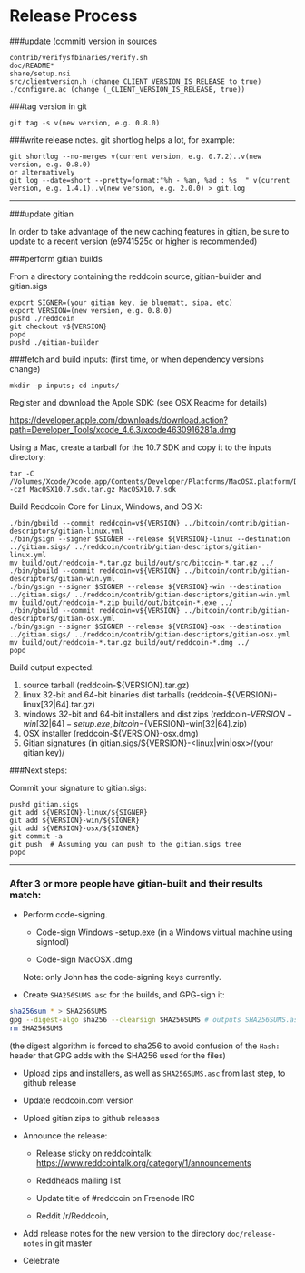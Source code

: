 Release Process
====================


###update (commit) version in sources

	contrib/verifysfbinaries/verify.sh
	doc/README*
	share/setup.nsi
	src/clientversion.h (change CLIENT_VERSION_IS_RELEASE to true)
	./configure.ac (change (_CLIENT_VERSION_IS_RELEASE, true))

###tag version in git

	git tag -s v(new version, e.g. 0.8.0)

###write release notes. git shortlog helps a lot, for example:

	git shortlog --no-merges v(current version, e.g. 0.7.2)..v(new version, e.g. 0.8.0)
	or alternatively
	git log --date=short --pretty=format:"%h - %an, %ad : %s  " v(current version, e.g. 1.4.1)..v(new version, e.g. 2.0.0) > git.log


* * *

###update gitian

 In order to take advantage of the new caching features in gitian, be sure to update to a recent version (e9741525c or higher is recommended)

###perform gitian builds

 From a directory containing the reddcoin source, gitian-builder and gitian.sigs
  
	export SIGNER=(your gitian key, ie bluematt, sipa, etc)
	export VERSION=(new version, e.g. 0.8.0)
	pushd ./reddcoin
	git checkout v${VERSION}
	popd
	pushd ./gitian-builder

###fetch and build inputs: (first time, or when dependency versions change)
 
	mkdir -p inputs; cd inputs/

 Register and download the Apple SDK: (see OSX Readme for details)
 
 https://developer.apple.com/downloads/download.action?path=Developer_Tools/xcode_4.6.3/xcode4630916281a.dmg
 
 Using a Mac, create a tarball for the 10.7 SDK and copy it to the inputs directory:
 
	tar -C /Volumes/Xcode/Xcode.app/Contents/Developer/Platforms/MacOSX.platform/Developer/SDKs/ -czf MacOSX10.7.sdk.tar.gz MacOSX10.7.sdk

 Build Reddcoin Core for Linux, Windows, and OS X:
  
	./bin/gbuild --commit reddcoin=v${VERSION} ../bitcoin/contrib/gitian-descriptors/gitian-linux.yml
	./bin/gsign --signer $SIGNER --release ${VERSION}-linux --destination ../gitian.sigs/ ../reddcoin/contrib/gitian-descriptors/gitian-linux.yml
	mv build/out/reddcoin-*.tar.gz build/out/src/bitcoin-*.tar.gz ../
	./bin/gbuild --commit reddcoin=v${VERSION} ../bitcoin/contrib/gitian-descriptors/gitian-win.yml
	./bin/gsign --signer $SIGNER --release ${VERSION}-win --destination ../gitian.sigs/ ../reddcoin/contrib/gitian-descriptors/gitian-win.yml
	mv build/out/reddcoin-*.zip build/out/bitcoin-*.exe ../
	./bin/gbuild --commit reddcoin=v${VERSION} ../bitcoin/contrib/gitian-descriptors/gitian-osx.yml
	./bin/gsign --signer $SIGNER --release ${VERSION}-osx --destination ../gitian.sigs/ ../reddcoin/contrib/gitian-descriptors/gitian-osx.yml
	mv build/out/reddcoin-*.tar.gz build/out/reddcoin-*.dmg ../
	popd

  Build output expected:

  1. source tarball (reddcoin-${VERSION}.tar.gz)
  2. linux 32-bit and 64-bit binaries dist tarballs (reddcoin-${VERSION}-linux[32|64].tar.gz)
  3. windows 32-bit and 64-bit installers and dist zips (reddcoin-${VERSION}-win[32|64]-setup.exe, bitcoin-${VERSION}-win[32|64].zip)
  4. OSX installer (reddcoin-${VERSION}-osx.dmg)
  5. Gitian signatures (in gitian.sigs/${VERSION}-<linux|win|osx>/(your gitian key)/

###Next steps:

Commit your signature to gitian.sigs:

	pushd gitian.sigs
	git add ${VERSION}-linux/${SIGNER}
	git add ${VERSION}-win/${SIGNER}
	git add ${VERSION}-osx/${SIGNER}
	git commit -a
	git push  # Assuming you can push to the gitian.sigs tree
	popd

-------------------------------------------------------------------------

### After 3 or more people have gitian-built and their results match:

- Perform code-signing.

    - Code-sign Windows -setup.exe (in a Windows virtual machine using signtool)

    - Code-sign MacOSX .dmg

  Note: only John has the code-signing keys currently.

- Create `SHA256SUMS.asc` for the builds, and GPG-sign it:
```bash
sha256sum * > SHA256SUMS
gpg --digest-algo sha256 --clearsign SHA256SUMS # outputs SHA256SUMS.asc
rm SHA256SUMS
```
(the digest algorithm is forced to sha256 to avoid confusion of the `Hash:` header that GPG adds with the SHA256 used for the files)

- Upload zips and installers, as well as `SHA256SUMS.asc` from last step, to github release

- Update reddcoin.com version
- Upload gitian zips to github releases

- Announce the release:

  - Release sticky on reddcointalk: https://www.reddcointalk.org/category/1/announcements

  - Reddheads mailing list

  - Update title of #reddcoin on Freenode IRC

  - Reddit /r/Reddcoin,

- Add release notes for the new version to the directory `doc/release-notes` in git master

- Celebrate 

